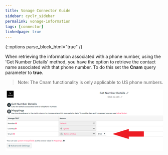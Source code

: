 ```yaml
---
title: Vonage Connector Guide
sidebar: cyclr_sidebar
permalink: vonage-information
tags: [connector]
linkedpage: true
---
```

{::options parse_block_html="true" /}
<section class="card">

When retrieving the information associated with a phone number, using the 'Get Number Details' method, you have the option to retrieve the contact name associated with that phone number. To do this set the **Cnam** query parameter to **true**.

> Note: The Cnam functionality is only applicable to US phone numbers.

![vonage dashboard](./images/vonage_dashboard_8.png)

</section>
